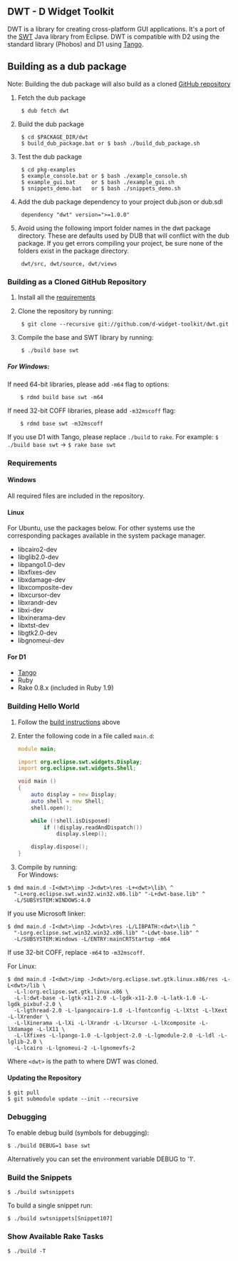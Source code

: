 ## DWT - D Widget Toolkit

DWT is a library for creating cross-platform GUI applications.
It's a port of the [SWT](http://www.eclipse.org/swt) Java library from Eclipse.
DWT is compatible with D2 using the standard library (Phobos) and D1 using
[Tango](http://dsource.org/projects/tango).

## Building as a dub package

Note: Building the dub package will also build as a cloned [GitHub repository](#building)

1. Fetch the dub package

		$ dub fetch dwt

2. Build the dub package

		$ cd $PACKAGE_DIR/dwt
		$ build_dub_package.bat or $ bash ./build_dub_package.sh

3. Test the dub package

		$ cd pkg-examples
		$ example_console.bat or $ bash ./example_console.sh
		$ example_gui.bat     or $ bash ./example_gui.sh
		$ snippets_demo.bat   or $ bash ./snippets_demo.sh
		
4. Add the dub package dependency to your project dub.json or dub.sdl

		dependency "dwt" version=">=1.0.0"
		
5. Avoid using the following import folder names in the dwt package directory.  These are defaults used by DUB that will conflict with the dub package. If you get errors compiling your project, be sure none of the folders exist in the package directory.

		dwt/src, dwt/source, dwt/views
		
### <a id="building"></a>Building as a Cloned GitHub Repository

1. Install all the [requirements](#requirements)
2. Clone the repository by running:

		$ git clone --recursive git://github.com/d-widget-toolkit/dwt.git

3. Compile the base and SWT library by running:

		$ ./build base swt

  ##### For Windows:

  If need 64-bit libraries, please add `-m64` flag to options:

		$ rdmd build base swt -m64

  If need 32-bit COFF libraries, please add `-m32mscoff` flag:

		$ rdmd base swt -m32mscoff

If you use D1 with Tango, please replace `./build` to `rake`.
For example:
	`$ ./build base swt` -> `$ rake base swt`

### <a id="requirements"></a>Requirements

#### Windows

All required files are included in the repository.

#### Linux

For Ubuntu, use the packages below. For other systems use the corresponding packages
available in the system package manager.

* libcairo2-dev
* libglib2.0-dev
* libpango1.0-dev
* libxfixes-dev
* libxdamage-dev
* libxcomposite-dev
* libxcursor-dev
* libxrandr-dev
* libxi-dev
* libxinerama-dev
* libxtst-dev
* libgtk2.0-dev
* libgnomeui-dev

#### For D1

* [Tango](http://dsource.org/projects/tango)
* Ruby
* Rake 0.8.x (included in Ruby 1.9)

### Building Hello World

1. Follow the [build instructions](#building) above
2. Enter the following code in a file called `main.d`:

	```d
	module main;

	import org.eclipse.swt.widgets.Display;
	import org.eclipse.swt.widgets.Shell;

	void main ()
	{
	    auto display = new Display;
	    auto shell = new Shell;
	    shell.open();

	    while (!shell.isDisposed)
	        if (!display.readAndDispatch())
	            display.sleep();

	    display.dispose();
	}
	```

3. Compile by running:<br />
For Windows:

  ```
  $ dmd main.d -I<dwt>\imp -J<dwt>\res -L+<dwt>\lib\ ^
    "-L+org.eclipse.swt.win32.win32.x86.lib" "-L+dwt-base.lib" ^
    -L/SUBSYSTEM:WINDOWS:4.0
  ```

  If you use Microsoft linker:

  ```
  $ dmd main.d -I<dwt>\imp -J<dwt>\res -L/LIBPATH:<dwt>\lib ^
    "-Lorg.eclipse.swt.win32.win32.x86.lib" "-Ldwt-base.lib" ^
    -L/SUBSYSTEM:Windows -L/ENTRY:mainCRTStartup -m64
  ```

  If use 32-bit COFF, replace `-m64` to `-m32mscoff`.

  For Linux:

  ```
  $ dmd main.d -I<dwt>/imp -J<dwt>/org.eclipse.swt.gtk.linux.x86/res -L-L<dwt>/lib \
    -L-l:org.eclipse.swt.gtk.linux.x86 \
    -L-l:dwt-base -L-lgtk-x11-2.0 -L-lgdk-x11-2.0 -L-latk-1.0 -L-lgdk_pixbuf-2.0 \
    -L-lgthread-2.0 -L-lpangocairo-1.0 -L-lfontconfig -L-lXtst -L-lXext -L-lXrender \
    -L-lXinerama -L-lXi -L-lXrandr -L-lXcursor -L-lXcomposite -L-lXdamage -L-lX11 \
    -L-lXfixes -L-lpango-1.0 -L-lgobject-2.0 -L-lgmodule-2.0 -L-ldl -L-lglib-2.0 \
    -L-lcairo -L-lgnomeui-2 -L-lgnomevfs-2
  ```

  Where `<dwt>` is the path to where DWT was cloned.

#### Updating the Repository

	$ git pull
	$ git submodule update --init --recursive

### Debugging
To enable debug build (symbols for debugging):

	$ ./build DEBUG=1 base swt

Alternatively you can set the environment variable DEBUG to '1'.

### Build the Snippets

	$ ./build swtsnippets

To build a single snippet run:

	$ ./build swtsnippets[Snippet107]

### Show Available Rake Tasks

	$ ./build -T
